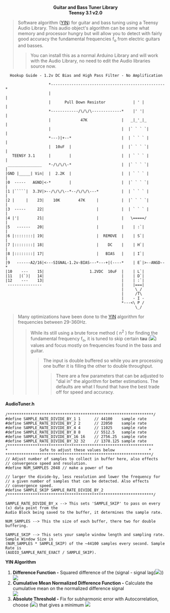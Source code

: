 <p align="center">
    <b>Guitar and Bass Tuner Library</b><br>
    <b>Teensy 3.1 v2.0</b><br>
</p>

>Software algorithm ([YIN]) for guitar and bass tuning using a Teensy Audio Library. This audio object's algorithm can be some what memory and processor hungry but will allow you to detect with fairly good accuracy the fundamental frequencies f<sub>o</sub> from electric guitars and basses. 
>>You can install this as a normal Arduino Library and will work with the Audio Library, no need to edit the Audio libraries source now.

<!-- language: lang-none -->
      Hookup Guide - 1.2v DC Bias and High Pass Filter - No Amplification

                       *--------------------------------------------------*   
                       |                                                  |
                       |      Pull Down Resistor            | ' |         |
                       *------------/\/\/\-------------*    |' '|         | 
                       |             47K               |   _|_'_|_        |
                       |                               |  |` ` ` `|       |
                       *---)|+--*                      |  | ` ` ` |       |
                       |  10uF  |                      |  |` ` ` `|       |
       TEENSY 3.1      |        |                      |  | ` ` ` |       |
     _______________   *-/\/\/\-*                      |  |` ` ` `|       |
    |GND |_____| Vin|  |  2.2K  |                      |  | ` ` ` |       |
    |0  -----   AGND|<-*        |                      |  |` ` ` `|       |
    |1 |`````|  3.3V|>--/\/\/\--*--/\/\/\---*          |  | ` ` ` |       |
    |2 |     |    23|    10K        47K     |          |  |` ` ` `|       |
    |3  -----     22|                       |          |  | ` ` ` |       |
    |4 |'|        21|                       |          |   \=====/        |
    |5   ------   20|                       |          |    | :`|         |
    |6 |::::::::| 19|                       |  REMOVE  |    | S`|         |
    |7 |::::::::| 18|                       |    DC    |    | H`|         |
    |8 |::::::::| 17|                       |   BIAS   |    | I`|         |
    |9   ------A2/16|<---SIGNAL-1.2v-BIAS---*---+|(----*    | E`|>--ANGD--*
    |10    ---    15|                    1.2VDC  10uF  |    | L`|
    |11   |(`)|   14|                                  |    | D`|
    |12    ---    13|                                  |    | :`|
     ---------------                                   |    |===|
                                                       |     \_/
                                                       |     /T\
                                                       |    - I -
                                                       *---<\ P /
                                                             \_/

>Many optimizations have been done to the [YIN] algorithm for frequencies between 29-360Hz. 
>>While its still using a brute force method ( n<sup>2</sup> ) for finding the fundamental frequency f<sub>o</sub>, it is tuned to skip certain <b>tau</b> (<img src="http://rogercortesi.com/eqn/tempimagedir/eqn7483.png"/></img>) values and focus mostly on frequencies found in the bass and guitar. 
>>>The input is double buffered so while you are processing one buffer it is filling the other to double throughput. 
>>>>There are a few parameters that can be adjusted to "dial in" the algorithm for better estimations. The defaults are what I found that have the best trade off for speed and accuracy.

<h4>AudioTuner.h</h4>

```
/****************************************************************/
#define SAMPLE_RATE_DIVIDE_BY_1 1      // 44100    sample rate
#define SAMPLE_RATE_DIVIDE_BY_2 2      // 22050    sample rate
#define SAMPLE_RATE_DIVIDE_BY_4 4      // 11025    sample rate
#define SAMPLE_RATE_DIVIDE_BY_8 8      // 5512.5   sample rate
#define SAMPLE_RATE_DIVIDE_BY_16 16    // 2756.25  sample rate
#define SAMPLE_RATE_DIVIDE_BY_32 32    // 1378.125 sample rate
/****************************************************************
*              Safe to adjust these values below               *
****************************************************************/
// Adjust number of samples to collect in buffer here, also effects
// convergence speed and resolution.
#define NUM_SAMPLES 2048 // make a power of two

// larger the divide-by, less resolution and lower the frequency for
// a given number of samples that can be detected. Also effects
// convergence speed.
#define SAMPLE_SKIP SAMPLE_RATE_DIVIDE_BY_2
/****************************************************************/
```

```
SAMPLE_RATE_DIVIDE_BY_x --> This sets 'SAMPLE_SKIP' to pass on every (x) data point from the 
Audio Block being saved to the buffer, it determines the sample rate.
```

```
NUM_SAMPLES --> This the size of each buffer, there two for double buffering.
```
```
SAMPLE_SKIP --> This sets your sample window length and sampling rate. Sample Window Size is
(NUM_SAMPLES * SAMPLE_SKIP) of the ~44100 samples every second. Sample Rate is 
(AUDIO_SAMPLE_RATE_EXACT / SAMPLE_SKIP). 
```

<div>
    <b>YIN Algorithm</b>
    <ol>
        <li><b>Difference Function -</b> Squared difference of the (signal - signal lag(<img src="http://rogercortesi.com/eqn/tempimagedir/eqn7483.png"/></img>))</li>
            <img src="http://rogercortesi.com/eqn/tempimagedir/eqn1752.png" />
        <li><b>Cumulative Mean Normalized Difference Function -</b> Calculate the cumulative mean on the normalized difference signal</li>
            <img src="http://rogercortesi.com/eqn/tempimagedir/eqn3269.png" />
        <li><b>Absolute Threshold -</b> Fix for subharmonic error with Autocorrelation, choose (<img src="http://rogercortesi.com/eqn/tempimagedir/eqn7483.png"/></img>) that gives a minimum <img src="http://rogercortesi.com/eqn/tempimagedir/eqn3518.png"/></li>
    </ol>
</div>

[YIN]:http://recherche.ircam.fr/equipes/pcm/cheveign/pss/2002_JASA_YIN.pdf